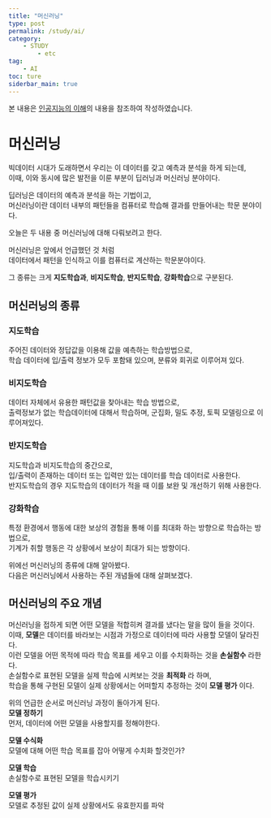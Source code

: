 ```yaml
---
title: "머신러닝"
type: post
permalink: /study/ai/
category: 
    - STUDY
        - etc
tag:
    - AI
toc: ture
siderbar_main: true
---
```

본 내용은 [인공지능의 이해](https://www.edwith.org/knusw-ai)의 내용을 참조하여 작성하였습니다.  

# 머신러닝
빅데이터 시대가 도래하면서 우리는 이 데이터를 갖고 예측과 분석을 하게 되는데,  
이때, 이와 동시에 많은 발전을 이룬 부분이 딥러닝과 머신러닝 분야이다.  

딥러닝은 데이터의 예측과 분석을 하는 기법이고,  
머신러닝이란 데이터 내부의 패턴들을 컴퓨터로 학습해 결과를 만들어내는 학문 분야이다.  

오늘은 두 내용 중 머신러닝에 대해 다뤄보려고 한다.  

머신러닝은 앞에서 언급했던 것 처럼  
데이터에서 패턴을 인식하고 이를 컴퓨터로 계산하는 학문분야이다.  

그 종류는 크게 **지도학습과**, **비지도학습**, **반지도학습**, **강화학습**으로 구분된다.  

## 머신러닝의 종류
### 지도학습
주어진 데이터와 정답값을 이용해 값을 예측하는 학습방법으로,  
학습 데이터에 입/출력 정보가 모두 포함돼 있으며, 분류와 회귀로 이루어져 있다.  

### 비지도학습
데이터 자체에서 유용한 패턴값을 찾아내는 학습 방법으로,  
출력정보가 없는 학습데이터에 대해서 학습하며, 군집화, 밀도 추정, 토픽 모델링으로 이루어져있다.  

### 반지도학습
지도학습과 비지도학습의 중간으로,  
입/출력이 존재하는 데이터 또는 입력만 있는 데이터를 학습 데이터로 사용한다.  
반지도학습의 경우 지도학습의 데이터가 적을 때 이를 보완 및 개선하기 위해 사용한다.  

### 강화학습
특정 환경에서 행동에 대한 보상의 경험을 통해 이를 최대화 하는 방향으로 학습하는 방법으로,    
기계가 취할 행동은 각 상황에서 보상이 최대가 되는 방향이다.  

위에선 머신러닝의 종류에 대해 알아봤다.  
다음은 머신러닝에서 사용하는 주된 개념들에 대해 살펴보겠다.  

## 머신러닝의 주요 개념
머신러닝을 접하게 되면 어떤 모델을 적합히켜 결과를 냈다는 말을 많이 들을 것이다.  
이때, **모델**은 데이터를 바라보는 시점과 가정으로 데이터에 따라 사용할 모델이 달라진다.  
이런 모델을 어떤 목적에 따라 학습 목표를 세우고 이를 수치화하는 것을 **손실함수** 라한다.  
손실함수로 표현된 모델을 실제 학습에 시켜보는 것을 **최적화** 라 하며,  
학습을 통해 구현된 모델이 실제 상황에서는 어떠할지 추정하는 것이 **모델 평가** 이다.

위의 언급한 순서로 머신러닝 과정이 돌아가게 된다.  
**모델 정하기**   
먼저, 데이터에 어떤 모델을 사용할지를 정해야한다.

**모델 수식화**  
모델에 대해 어떤 학습 목표를 잡아 어떻게 수치화 할것인가?

**모델 학습**  
손실함수로 표현된 모델을 학습시키기

**모델 평가**  
모델로 추정된 값이 실제 상황에서도 유효한지를 파악  